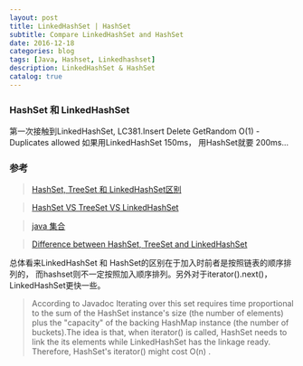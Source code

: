 ```yaml
---
layout: post
title: LinkedHashSet | HashSet 
subtitle: Compare LinkedHashSet and HashSet
date: 2016-12-18
categories: blog
tags: [Java, Hashset, Linkedhashset]
description: LinkedHashSet & HashSet 
catalog: true
---
```

### HashSet 和 LinkedHashSet 

第一次接触到LinkedHashSet, LC381.Insert Delete GetRandom O(1) - Duplicates allowed
如果用LinkedHashSet 150ms， 用HashSet就要 200ms... 

### 参考
> [HashSet, TreeSet 和 LinkedHashSet区别](http://www.cnblogs.com/Terry-greener/archive/2011/12/02/2271707.html)

> [HashSet VS TreeSet VS LinkedHashSet](http://www.programcreek.com/2013/03/hashset-vs-treeset-vs-linkedhashset/)

> [java 集合](http://liuzxc.github.io/blog/java-advance-05/)

> [Difference between HashSet, TreeSet and LinkedHashSet](http://www.java67.com/2014/01/when-to-use-linkedhashset-vs-treeset-vs-hashset-java.html)

总体看来LinkedHashSet 和 HashSet的区别在于加入时前者是按照链表的顺序排列的， 而hashset则不一定按照加入顺序排列。另外对于iterator().next()，LinkedHashSet更快一些。

> According to Javadoc
> Iterating over this set requires time proportional to the sum of the HashSet instance's size (the number of elements) plus the "capacity" of the backing HashMap instance (the number of buckets).The idea is that, when iterator() is called, HashSet needs to link the its elements while LinkedHashSet has the linkage ready. Therefore, HashSet's iterator() might cost O(n) .


